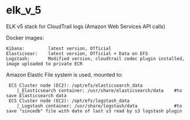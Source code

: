 # elk_v_5
ELK v5 stack for CloudTrail logs (Amazon Web Services API calls)

Docker images:

	Kibana: 		latest version, Official
	Elasticsear: 	latest version, Official + Data on EFS
	Logstash:		Modified version, cloudtrail codec plugin installed, image uploaded to private ECR

Amazon Elastic File system is used, mounted to:

	 ECS Cluster node (EC2): /opt/efs/elasticsearch_data
		|_Elasticsearch container: /usr/share/elasticsearch/data	#to save Elasticsearch data
	 ECS Cluster node (EC2): /opt/efs/logstash_data
		|_Logstash container: /usr/share/logstash/data 				#to save "sincedb" file with date of last s3 read by s3 logstash plugin
      
